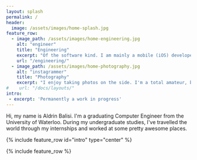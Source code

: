 ```yaml
---
layout: splash
permalink: /
header:
  image: /assets/images/home-splash.jpg
feature_row:
  - image_path: /assets/images/home-engineering.jpg
    alt: "engineer"
    title: "Engineering"
    excerpt: "Of the software kind. I am mainly a mobile (iOS) developer, but I'm always interesting and willing to learn new technologies."
    url: "/engineering/"
  - image_path: /assets/images/home-photography.jpg
    alt: "instagrammer"
    title: "Photography"
    excerpt: "I enjoy taking photos on the side. I'm a total amateur, but I absolutely love playing around with my camera."
#    url: "/docs/layouts/"
intro:
 - excerpt: 'Permanently a work in progress'
---
```


Hi, my name is Aldrin Balisi. I'm a graduating Computer Engineer from the University of Waterloo. During my undergraduate studies, I've travelled the world through my internships and worked at some pretty awesome places.

{% include feature_row id="intro" type="center" %}

{% include feature_row %}
